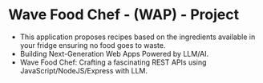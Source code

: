 # Wave Food Chef - (WAP) - Project

- This application proposes recipes based on the ingredients available in your fridge ensuring no food goes to waste.
- Building Next-Generation Web Apps Powered by LLM/AI.
- Wave Food Chef: Crafting a fascinating REST APIs using JavaScript/NodeJS/Express with LLM.
